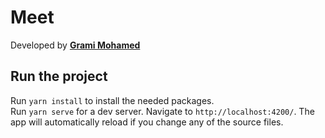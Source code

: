 # Meet

Developed by **[Grami Mohamed](https://github.com/Grami-mhd)** 

## Run the project

Run `yarn install` to install the needed packages.<br/>
Run `yarn serve` for a dev server. Navigate to `http://localhost:4200/`. The app will automatically reload if you change any of the source files.
